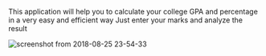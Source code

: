 This application will help you to calculate your college GPA and percentage in a very easy and efficient way
Just enter your marks and analyze the result

![screenshot from 2018-08-25 23-54-33](https://user-images.githubusercontent.com/32305554/44621339-4c2dec80-a8c2-11e8-98fd-23bcbef8e1cb.png)


